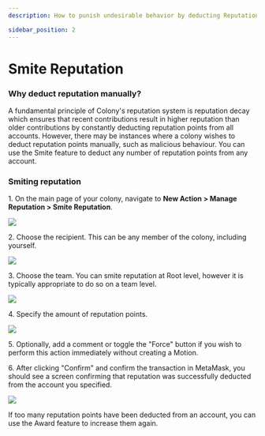 ```yaml
---
description: How to punish undesirable behavior by deducting Reputation points.

sidebar_position: 2
---
```


# Smite Reputation

### Why deduct reputation manually?

A fundamental principle of Colony's reputation system is reputation decay which ensures that recent contributions result in higher reputation than older contributions by constantly deducting reputation points from all accounts. However, there may be instances where a colony wishes to deduct reputation points manually, such as malicious behaviour. You can use the Smite feature to deduct any number of reputation points from any account.

### Smiting reputation

1\. On the main page of your colony, navigate to **New Action > Manage Reputation > Smite Reputation**.

![](../assets/smite-reputation-1\_AdobeCreativeCloudExpress.gif)

2\. Choose the recipient. This can be any member of the colony, including yourself.

![](../assets/smite-reputation-2\_AdobeCreativeCloudExpress.gif)

3\. Choose the team. You can smite reputation at Root level, however it is typically appropriate to do so on a team level.

![](../assets/smite-reputation-3\_AdobeCreativeCloudExpress.gif)

4\. Specify the amount of reputation points.

![](../assets/smite-reputation-4\_AdobeCreativeCloudExpress.gif)

5\. Optionally, add a comment or toggle the "Force" button if you wish to perform this action immediately without creating a Motion.

6\. After clicking "Confirm" and confirm the transaction in MetaMask, you should see a screen confirming that reputation was successfully deducted from the account you specified.

![](../assets/smite-reputation-5\_AdobeCreativeCloudExpress.gif)

If too many reputation points have been deducted from an account, you can use the Award feature to increase them again.
